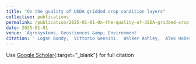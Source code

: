 ```yaml
---
title: "On the quality of USDA gridded crop condition layers"
collection: publications
permalink: /publication/2025-01-01-On-the-quality-of-USDA-gridded-crop-condition-layers
date: 2025-01-01
venue: 'Agrosystems, Geosciences &amp; Environment'
citation: ' Logan Bundy,  Vittorio Gensini,  Walker Ashley,  Alex Haberlie, &quot;On the quality of USDA gridded crop condition layers.&quot; Agrosystems, Geosciences &amp;amp; Environment, 2025.'
---
```

Use [Google Scholar](https://scholar.google.com/scholar?q=On+the+quality+of+USDA+gridded+crop+condition+layers){:target="_blank"} for full citation